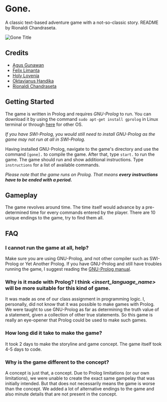 # Gone.
A classic text-based adventure game with a not-so-classic story.
README by Rionaldi Chandraseta.

![Gone Title](https://raw.githubusercontent.com/rionaldichandraseta/Gone./master/img/Gone_1.jpeg "Gone Title")

## Credits
* [Agus Gunawan](https://github.com/agusgun)
* [Felix Limanta](https://github.com/felixlimanta)
* [Holy Lovenia](https://github.com/holylovenia)
* [Oktavianus Handika](https://github.com/handikao29)
* [Rionaldi Chandraseta](https://github.com/rionaldichandraseta)

## Getting Started
The game is written in Prolog and requires *GNU-Prolog* to run. You can download it by using the command `sudo apt-get install gprolog` in Linux terminal or through [here](http://www.gprolog.org/#download) for other OS.

_If you have SWI-Prolog, you would still need to install GNU-Prolog as the game may not run at all in SWI-Prolog._

Having installed GNU-Prolog, navigate to the game's directory and use the command `[gone].` to compile the game. After that, type `start.` to run the game. The game should run and show additional instructions. Type `instructions` for a list of available commands.

_Please note that the game runs on Prolog. That means **every instructions have to be ended with a period.**_

## Gameplay
The game revolves around time. The time itself would advance by a pre-determined time for every commands entered by the player. There are 10 unique endings to the game, try to find them all.

## FAQ
### I cannot run the game at all, help?
Make sure you are using GNU-Prolog, and not other compiler such as SWI-Prolog or Yet Another Prolog. If you have GNU-Prolog and still have troubles running the game, I suggest reading the [GNU-Prolog manual](http://www.gprolog.org/manual/gprolog.html).

### Why is it made with Prolog? I think _<insert\_language\_name>_ will be more suitable for this kind of game.
It was made as one of our class assignment in programming logic. I, personally, did not know that it was possible to make games with Prolog. We were taught to use GNU-Prolog as far as determining the truth value of a statement, given a collection of other true statements. So this game is really an eye-opener that Prolog could be used to make such games.

### How long did it take to make the game?
It took 2 days to make the storyline and game concept. The game itself took 4-5 days to code.

### Why is the game different to the concept?
A concept is just that, a concept. Due to Prolog limitations (or our own limitations), we were unable to create the exact same gampelay that was initially intended. But that does not necessarily means the game is worse than the concept. We added a lot of alternative endings to the game and also minute details that are not present in the concept.